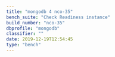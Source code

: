 ```yaml
---
title: "mongodb 4 nco-35"
bench_suite: "Check Readiness instance"
build_number: "nco-35"
dbprofile: "mongodb"
classifier: ""
date: 2019-12-19T12:54:45
type: "bench"
---
```

